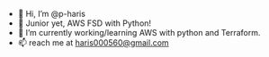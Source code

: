 - 👋 Hi, I’m @p-haris
- 👀 Junior yet, AWS FSD with Python!
- 🌱 I’m currently working/learning AWS with python and Terraform.
- 📫 reach me at haris000560@gmail.com

<!---
p-haris/p-haris is a ✨ special ✨ repository because its `README.md` (this file) appears on your GitHub profile.
You can click the Preview link to take a look at your changes.
--->
